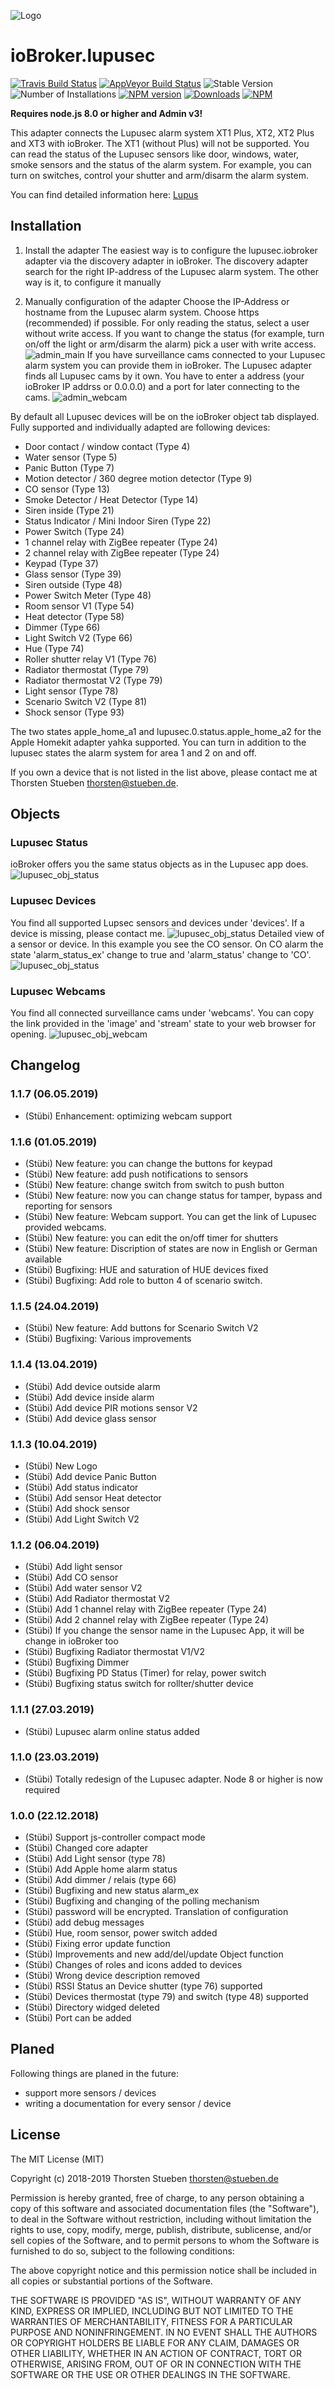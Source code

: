 ![Logo](admin/lupusec.png)

# ioBroker.lupusec

[![Travis Build Status](https://travis-ci.org/schmupu/ioBroker.lupusec.svg?branch=master)](https://travis-ci.org/schmupu/ioBroker.lupusec)
[![AppVeyor Build Status](https://ci.appveyor.com/api/projects/status/github/schmupu/ioBroker.lupusec?branch=master&svg=true)](https://ci.appveyor.com/project/schmupu/ioBroker-lupusec/)
![Stable Version](http://iobroker.live/badges/lupusec-stable.svg) 
![Number of Installations](http://iobroker.live/badges/lupusec-installed.svg) 
[![NPM version](http://img.shields.io/npm/v/iobroker.lupusec.svg)](https://www.npmjs.com/package/iobroker.lupusec) 
[![Downloads](https://img.shields.io/npm/dm/iobroker.lupusec.svg)](https://www.npmjs.com/package/iobroker.lupusec) 
[![NPM](https://nodei.co/npm/iobroker.lupusec.png?downloads=true)](https://nodei.co/npm/iobroker.lupusec/)

**Requires node.js 8.0 or higher and Admin v3!**

This adapter connects the Lupusec alarm system XT1 Plus, XT2, XT2 Plus and XT3 with ioBroker.
The XT1 (without Plus) will not be supported. You can read the status of the Lupusec sensors
like door, windows, water, smoke sensors and the status of the alarm system.
For example, you can turn on switches, control your shutter and arm/disarm the alarm system.

You can find detailed information here: [Lupus](https://www.lupus-electronics.de/en)

## Installation
1. Install the adapter
The easiest way is to configure the lupusec.iobroker adapter via the discovery adapter in ioBroker. The discovery adapter search for the right IP-address of the Lupusec alarm system. The other way is it, to configure it manually

2. Manually configuration of the adapter
Choose the IP-Address or hostname from the Lupusec alarm system. Choose https (recommended) if possible.
For only reading the status, select a user without write access. If you want to change the status
(for example, turn on/off the light or arm/disarm the alarm) pick a user with write access.      
![admin_main](docs/en/img/lupusec_admin.png)
If you have surveillance cams connected to your Lupusec alarm system you can provide them in ioBroker. The Lupusec adapter finds all Lupusec cams by it own. You have to enter a address (your ioBroker IP addrss or 0.0.0.0) and a port for later connecting to the cams.
![admin_webcam](docs/en/img/lupusec_admin_webcam.png)

By default all Lupusec devices will be on the ioBroker object tab  displayed.
Fully supported and individually adapted are following devices:

  - Door contact / window contact (Type 4)
  - Water sensor (Type 5)
  - Panic Button (Type 7)
  - Motion detector / 360 degree motion detector (Type 9)
  - CO sensor (Type 13)
  - Smoke Detector / Heat Detector (Type 14)
  - Siren inside (Type 21)
  - Status Indicator / Mini Indoor Siren (Type 22)
  - Power Switch (Type 24)
  - 1 channel relay with ZigBee repeater (Type 24)
  - 2 channel relay with ZigBee repeater (Type 24)
  - Keypad (Type 37)
  - Glass sensor (Type 39)
  - Siren outside (Type 48)
  - Power Switch Meter (Type 48)
  - Room sensor V1 (Type 54)
  - Heat detector (Type 58)
  - Dimmer (Type 66)
  - Light Switch V2 (Type 66)
  - Hue (Type 74)
  - Roller shutter relay V1 (Type 76)
  - Radiator thermostat (Type 79)
  - Radiator thermostat V2 (Type 79)
  - Light sensor (Type 78)
  - Scenario Switch V2 (Type 81)
  - Shock sensor (Type 93)


The two states apple_home_a1 and lupusec.0.status.apple_home_a2 for the Apple Homekit adapter yahka supported. You can turn in addition to the lupusec states the alarm system for area 1 and 2 on and off.  

If you own a device that is not listed in the list above, please contact me
at Thorsten Stueben <thorsten@stueben.de>.

## Objects
### Lupusec Status
ioBroker offers you the same status objects as in the Lupusec app does.
![lupusec_obj_status](docs/en/img/lupusec_obj_status.png)


### Lupusec Devices 
You find all supported Lupsec sensors and devices under 'devices'. If a device is missing, please contact me.
![lupusec_obj_status](docs/en/img/lupusec_obj_devices.png)
Detailed view of a sensor or device. In this example you see the CO sensor. On CO alarm the state 'alarm_status_ex' change to true and 'alarm_status' change to 'CO'.
![lupusec_obj_status](docs/en/img/lupusec_obj_devices_type09.png)

### Lupusec Webcams
You find all connected surveillance cams under 'webcams'. You can copy the link provided in the 'image' and 'stream' state to your web browser for opening. 
![lupusec_obj_webcam](docs/en/img/lupusec_obj_webcam.png)

## Changelog

### 1.1.7 (06.05.2019)
* (Stübi) Enhancement: optimizing webcam support

### 1.1.6 (01.05.2019)
* (Stübi) New feature: you can change the buttons for keypad
* (Stübi) New feature: add push notifications to sensors
* (Stübi) New feature: change switch from switch to push button 
* (Stübi) New feature: now you can change status for tamper, bypass and reporting for sensors
* (Stübi) New feature: Webcam support. You can get the link of Lupusec provided webcams.
* (Stübi) New feature: you can edit the on/off timer for shutters 
* (Stübi) New feature: Discription of states are now in English or German available
* (Stübi) Bugfixing: HUE and saturation of HUE devices fixed 
* (Stübi) Bugfixing: Add role to button 4 of scenario switch.  

### 1.1.5 (24.04.2019)
* (Stübi) New feature: Add buttons for Scenario Switch V2
* (Stübi) Bugfixing: Various improvements

### 1.1.4 (13.04.2019)
* (Stübi) Add device outside alarm
* (Stübi) Add device inside alarm
* (Stübi) Add device PIR motions sensor V2
* (Stübi) Add device glass sensor

### 1.1.3 (10.04.2019)
* (Stübi) New Logo
* (Stübi) Add device Panic Button
* (Stübi) Add status indicator 
* (Stübi) Add sensor Heat detector
* (Stübi) Add shock sensor 
* (Stübi) Add Light Switch V2
 
### 1.1.2 (06.04.2019)
* (Stübi) Add light sensor 
* (Stübi) Add CO sensor
* (Stübi) Add water sensor V2
* (Stübi) Add Radiator thermostat V2
* (Stübi) Add 1 channel relay with ZigBee repeater (Type 24)
* (Stübi) Add 2 channel relay with ZigBee repeater (Type 24)
* (Stübi) If you change the sensor name in the Lupusec App, it will be change in ioBroker too 
* (Stübi) Bugfixing Radiator thermostat V1/V2
* (Stübi) Bugfixing Dimmer
* (Stübi) Bugfixing PD Status (Timer) for relay, power switch
* (Stübi) Bugfixing status switch for rollter/shutter device

### 1.1.1 (27.03.2019)
* (Stübi) Lupusec alarm online status added

### 1.1.0 (23.03.2019)
* (Stübi) Totally redesign of the Lupusec adapter. Node 8 or higher is now required

### 1.0.0 (22.12.2018)
* (Stübi) Support js-controller compact mode
* (Stübi) Changed core adapter
* (Stübi) Add Light sensor (type 78)
* (Stübi) Add Apple home alarm status
* (Stübi) Add dimmer / relais (type 66)
* (Stübi) Bugfixing and new status alarm_ex
* (Stübi) Bugfixing and changing of the polling mechanism
* (Stübi) password will be encrypted. Translation of configuration
* (Stübi) add debug messages
* (Stübi) Hue, room sensor, power switch added
* (Stübi) Fixing error update function
* (Stübi) Improvements and new add/del/update Object function
* (Stübi) Changes of roles and icons added to devices
* (Stübi) Wrong device description removed
* (Stübi) RSSI Status an Device shutter (type 76) supported
* (Stübi) Devices thermostat (type 79) and switch (type 48) supported
* (Stübi) Directory widged deleted
* (Stübi) Port can be added

## Planed
Following things are planed in the future:
* support more sensors / devices
* writing a documentation for every sensor / device

## License
The MIT License (MIT)

Copyright (c) 2018-2019 Thorsten Stueben <thorsten@stueben.de>

Permission is hereby granted, free of charge, to any person obtaining a copy
of this software and associated documentation files (the "Software"), to deal
in the Software without restriction, including without limitation the rights
to use, copy, modify, merge, publish, distribute, sublicense, and/or sell
copies of the Software, and to permit persons to whom the Software is
furnished to do so, subject to the following conditions:

The above copyright notice and this permission notice shall be included in
all copies or substantial portions of the Software.

THE SOFTWARE IS PROVIDED "AS IS", WITHOUT WARRANTY OF ANY KIND, EXPRESS OR
IMPLIED, INCLUDING BUT NOT LIMITED TO THE WARRANTIES OF MERCHANTABILITY,
FITNESS FOR A PARTICULAR PURPOSE AND NONINFRINGEMENT. IN NO EVENT SHALL THE
AUTHORS OR COPYRIGHT HOLDERS BE LIABLE FOR ANY CLAIM, DAMAGES OR OTHER
LIABILITY, WHETHER IN AN ACTION OF CONTRACT, TORT OR OTHERWISE, ARISING FROM,
OUT OF OR IN CONNECTION WITH THE SOFTWARE OR THE USE OR OTHER DEALINGS IN
THE SOFTWARE.
